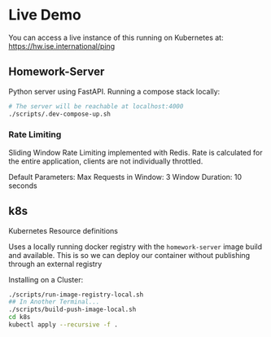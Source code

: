 # Live Demo
You can access a live instance of this running on Kubernetes at:
https://hw.ise.international/ping

## Homework-Server
Python server using FastAPI.
Running a compose stack locally:
```bash
# The server will be reachable at localhost:4000
./scripts/.dev-compose-up.sh

```
### Rate Limiting
Sliding Window Rate Limiting implemented with Redis.
Rate is calculated for the entire application, clients are not individually throttled. 

Default Parameters: 
Max Requests in Window: 3
Window Duration: 10 seconds

## k8s
Kubernetes Resource definitions

Uses a locally running docker registry with the `homework-server` image build and available.
This is so we can deploy our container without publishing through an external registry

Installing on a Cluster:
```bash
./scripts/run-image-registry-local.sh
## In Another Terminal...
./scripts/build-push-image-local.sh
cd k8s
kubectl apply --recursive -f .

```
